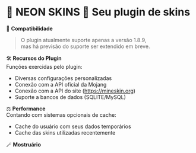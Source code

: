 # 🎀 NEON SKINS 🎀 Seu plugin de skins

🧪 **Compatibilidade**
  > O plugin atualmente suporte apenas a versão 1.8.9,
  > <br>mas há previsão do suporte ser extendido em breve.</br>

🛠 **Recursos do Plugin**
  <br>Funções exercidas pelo plugin:</br>
  - Diversas configurações personalizadas
  - Conexão com a API oficial da Mojang
  - Conexão com a API do site (https://mineskin.org)
  - Suporte a bancos de dados (SQLITE/MySQL)

⚖️ **Performance**
  <br>Contando com sistemas opcionais de cache:</br>
  - Cache do usuário com seus dados temporários
  - Cache das skins utilizadas recentemente

🪄 **Mostruário**



